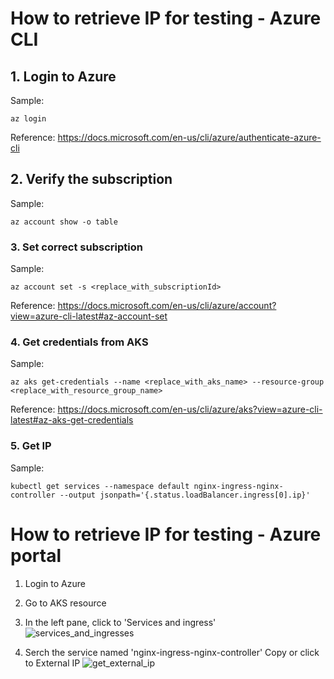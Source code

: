 # How to retrieve IP for testing - Azure CLI

## 1. Login to Azure
Sample: 
```console
az login
```
Reference: https://docs.microsoft.com/en-us/cli/azure/authenticate-azure-cli

## 2. Verify the subscription
Sample: 
```console
az account show -o table
```

### 3. Set correct subscription
Sample: 
```console
az account set -s <replace_with_subscriptionId>
```
Reference: https://docs.microsoft.com/en-us/cli/azure/account?view=azure-cli-latest#az-account-set

### 4. Get credentials from AKS
Sample: 
```console
az aks get-credentials --name <replace_with_aks_name> --resource-group <replace_with_resource_group_name>
```
Reference: https://docs.microsoft.com/en-us/cli/azure/aks?view=azure-cli-latest#az-aks-get-credentials

### 5. Get IP
Sample: 
```console
kubectl get services --namespace default nginx-ingress-nginx-controller --output jsonpath='{.status.loadBalancer.ingress[0].ip}'
```


# How to retrieve IP for testing - Azure portal

1. Login to Azure

2. Go to AKS resource

3. In the left pane, click to 'Services and ingress'
![services_and_ingresses](https://user-images.githubusercontent.com/33416347/167161720-96936faf-00cf-49aa-8de7-4995c8890aba.png)

4. Serch the service named 'nginx-ingress-nginx-controller'
Copy or click to External IP
![get_external_ip](https://user-images.githubusercontent.com/33416347/167161746-049fbacd-bf04-4f8e-9348-1142a2468d88.png)
